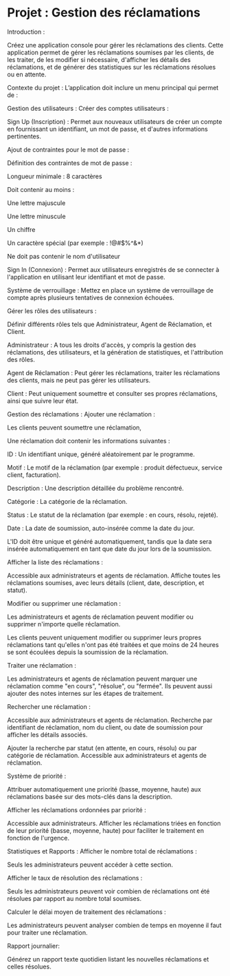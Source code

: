 # Projet : Gestion des réclamations
Introduction :

Créez une application console pour gérer les réclamations des clients. Cette application permet de gérer les réclamations soumises par les clients, de les traiter, de les modifier si nécessaire, d'afficher les détails des réclamations, et de générer des statistiques sur les réclamations résolues ou en attente.

Contexte du projet :
L’application doit inclure un menu principal qui permet de :

Gestion des utilisateurs :
Créer des comptes utilisateurs :

Sign Up (Inscription) : Permet aux nouveaux utilisateurs de créer un compte en fournissant un identifiant, un mot de passe, et d'autres informations pertinentes.

Ajout de contraintes pour le mot de passe :

Définition des contraintes de mot de passe :

Longueur minimale : 8 caractères

Doit contenir au moins :

Une lettre majuscule

Une lettre minuscule

Un chiffre

Un caractère spécial (par exemple : !@#$%^&*)

Ne doit pas contenir le nom d'utilisateur

Sign In (Connexion) : Permet aux utilisateurs enregistrés de se connecter à l'application en utilisant leur identifiant et mot de passe.

Système de verrouillage : Mettez en place un système de verrouillage de compte après plusieurs tentatives de connexion échouées.

Gérer les rôles des utilisateurs :

Définir différents rôles tels que Administrateur, Agent de Réclamation, et Client.

Administrateur : A tous les droits d'accès, y compris la gestion des réclamations, des utilisateurs, et la génération de statistiques, et l'attribution des rôles.

Agent de Réclamation : Peut gérer les réclamations, traiter les réclamations des clients, mais ne peut pas gérer les utilisateurs.

Client : Peut uniquement soumettre et consulter ses propres réclamations, ainsi que suivre leur état.

Gestion des réclamations :
Ajouter une réclamation :

Les clients peuvent soumettre une réclamation,

Une réclamation doit contenir les informations suivantes :

ID : Un identifiant unique, généré aléatoirement par le programme.

Motif : Le motif de la réclamation (par exemple : produit défectueux, service client, facturation).

Description : Une description détaillée du problème rencontré.

Catégorie : La catégorie de la réclamation.

Status : Le statut de la réclamation (par exemple : en cours, résolu, rejeté).

Date : La date de soumission, auto-insérée comme la date du jour.

L'ID doit être unique et généré automatiquement, tandis que la date sera insérée automatiquement en tant que date du jour lors de la soumission.

Afficher la liste des réclamations :

Accessible aux administrateurs et agents de réclamation. Affiche toutes les réclamations soumises, avec leurs détails (client, date, description, et statut).

Modifier ou supprimer une réclamation :

Les administrateurs et agents de réclamation peuvent modifier ou supprimer n'importe quelle réclamation.

Les clients peuvent uniquement modifier ou supprimer leurs propres réclamations tant qu'elles n'ont pas été traitées et que moins de 24 heures se sont écoulées depuis la soumission de la réclamation.

Traiter une réclamation :

Les administrateurs et agents de réclamation peuvent marquer une réclamation comme "en cours", "résolue", ou "fermée". Ils peuvent aussi ajouter des notes internes sur les étapes de traitement.

Rechercher une réclamation :

Accessible aux administrateurs et agents de réclamation. Recherche par identifiant de réclamation, nom du client, ou date de soumission pour afficher les détails associés.

Ajouter la recherche par statut (en attente, en cours, résolu) ou par catégorie de réclamation. Accessible aux administrateurs et agents de réclamation.

Système de priorité :

Attribuer automatiquement une priorité (basse, moyenne, haute) aux réclamations basée sur des mots-clés dans la description.

Afficher les réclamations ordonnées par priorité :

Accessible aux administrateurs. Afficher les réclamations triées en fonction de leur priorité (basse, moyenne, haute) pour faciliter le traitement en fonction de l'urgence.

Statistiques et Rapports :
Afficher le nombre total de réclamations :

Seuls les administrateurs peuvent accéder à cette section.

Afficher le taux de résolution des réclamations :

Seuls les administrateurs peuvent voir combien de réclamations ont été résolues par rapport au nombre total soumises.

Calculer le délai moyen de traitement des réclamations :

Les administrateurs peuvent analyser combien de temps en moyenne il faut pour traiter une réclamation.

Rapport journalier:

Générez un rapport texte quotidien listant les nouvelles réclamations et celles résolues.

